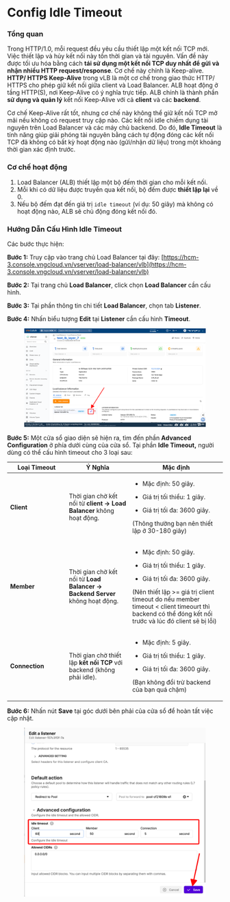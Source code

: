 # Config Idle Timeout

### Tổng quan

Trong HTTP/1.0, mỗi request đều yêu cầu thiết lập một kết nối TCP mới. Việc thiết lập và hủy kết nối này tốn thời gian và tài nguyên. Vấn đề này được tối ưu hóa bằng cách **tái sử dụng một kết nối TCP duy nhất để gửi và nhận nhiều HTTP request/response**. Cơ chế này chính là Keep-alive. **HTTP/ HTTPS Keep-Alive** trong vLB là một cơ chế trong giao thức HTTP/ HTTPS cho phép giữ kết nối giữa client và Load Balancer. ALB hoạt động ở tầng HTTP(S), nơi Keep-Alive có ý nghĩa trực tiếp. ALB chính là thành phần **sử dụng và quản lý** kết nối Keep-Alive với cả **client** và các **backend**.

Cơ chế Keep-Alive rất tốt, nhưng cơ chế này không thể giữ kết nối TCP mở mãi nếu không có request truy cập nào. Các kết nối idle chiếm dụng tài nguyên trên Load Balancer và các máy chủ backend. Do đó, **Idle Timeout** là tính năng giúp giải phóng tài nguyên bằng cách tự động đóng các kết nối TCP đã không có bất kỳ hoạt động nào (gửi/nhận dữ liệu) trong một khoảng thời gian xác định trước.

### **Cơ chế hoạt động**

1. Load Balancer (ALB) thiết lập một bộ đếm thời gian cho mỗi kết nối.
2. Mỗi khi có dữ liệu được truyền qua kết nối, bộ đếm được **thiết lập lại** về 0.
3. Nếu bộ đếm đạt đến giá trị `idle timeout` (ví dụ: 50 giây) mà không có hoạt động nào, ALB sẽ chủ động đóng kết nối đó.

### **Hướng Dẫn Cấu Hình Idle Timeout**

Các bước thực hiện:

**Bước 1:** Truy cập vào trang chủ Load Balancer tại đây: [https://hcm-3.console.vngcloud.vn/vserver/load-balancer/vlb](https://hcm-3.console.vngcloud.vn/vserver/load-balancer/vlb)

**Bước 2:** Tại trang chủ **Load Balancer**, click chọn **Load Balancer** cần cấu hình.

**Bước 3:** Tại phần thông tin chi tiết **Load Balancer**, chọn tab **Listener**.

**Bước 4:** Nhấn biểu tượng **Edit** tại **Listener** cần cấu hình **Timeout**.

<figure><img src="../../../../../.gitbook/assets/image (11) (1) (1) (1).png" alt=""><figcaption></figcaption></figure>

**Bước 5:** Một cửa sổ giao diện sẽ hiện ra, tìm đến phần **Advanced Configuration** ở phía dưới cùng của cửa sổ. Tại phần **Idle Timeout,** người dùng có thể cấu hình timeout cho 3 loại sau:

<table><thead><tr><th width="123.51171875">Loại Timeout</th><th>Ý Nghĩa</th><th>Mặc định</th></tr></thead><tbody><tr><td><strong>Client</strong></td><td>Thời gian chờ kết nối từ <strong>client → Load Balancer</strong> không hoạt động.</td><td><ul><li>Mặc định: 50 giây.</li></ul><ul><li>Giá trị tối thiểu: 1 giây.</li></ul><ul><li>Giá trị tối đa: 3600 giây.</li></ul><p>(Thông thường bạn nên thiết lập ở 30-180 giây)</p></td></tr><tr><td><strong>Member</strong></td><td>Thời gian chờ kết nối từ <strong>Load Balancer → Backend Server</strong> không hoạt động.</td><td><ul><li>Mặc định: 50 giây.</li></ul><ul><li>Giá trị tối thiểu: 1 giây.</li></ul><ul><li>Giá trị tối đa: 3600 giây.</li></ul><p>(Nên thiết lập >= giá trị client timeout do nếu member timeout &#x3C; client timeourt thì backend có thể đóng kết nối trước và lúc đó client sẽ bị lỗi)</p></td></tr><tr><td><strong>Connection</strong></td><td>Thời gian chờ thiết lập <strong>kết nối TCP</strong> với backend (không phải idle).</td><td><ul><li>Mặc định: 5 giây.</li></ul><ul><li>Giá trị tối thiểu: 1 giây.</li></ul><ul><li>Giá trị tối đa: 3600 giây.</li></ul><p>(Bạn không đổi trừ backend của bạn quá chậm)</p></td></tr></tbody></table>

**Bước 6:** Nhấn nút **Save** tại góc dưới bên phải của cửa sổ để hoàn tất việc cập nhật.

<figure><img src="../../../../../.gitbook/assets/image (12) (1) (1) (1).png" alt=""><figcaption></figcaption></figure>
